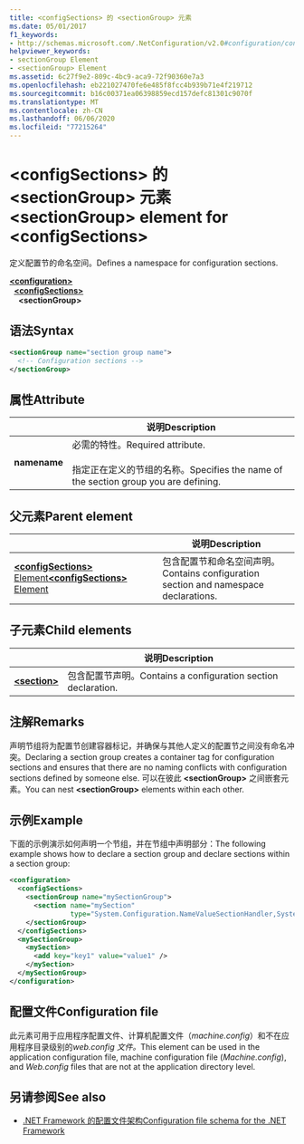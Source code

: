 ```yaml
---
title: <configSections> 的 <sectionGroup> 元素
ms.date: 05/01/2017
f1_keywords:
- http://schemas.microsoft.com/.NetConfiguration/v2.0#configuration/configSections/sectionGroup
helpviewer_keywords:
- sectionGroup Element
- <sectionGroup> Element
ms.assetid: 6c27f9e2-809c-4bc9-aca9-72f90360e7a3
ms.openlocfilehash: eb221027470fe6e485f8fcc4b939b71e4f219712
ms.sourcegitcommit: b16c00371ea06398859ecd157defc81301c9070f
ms.translationtype: MT
ms.contentlocale: zh-CN
ms.lasthandoff: 06/06/2020
ms.locfileid: "77215264"
---
```

# <a name="sectiongroup-element-for-configsections"></a><span data-ttu-id="2918f-102">\<configSections> 的 \<sectionGroup> 元素</span><span class="sxs-lookup"><span data-stu-id="2918f-102">\<sectionGroup> element for \<configSections></span></span>

<span data-ttu-id="2918f-103">定义配置节的命名空间。</span><span class="sxs-lookup"><span data-stu-id="2918f-103">Defines a namespace for configuration sections.</span></span>

[**\<configuration>**](configuration-element.md)\
&nbsp;&nbsp;[**\<configSections>**](configsections-element-for-configuration.md)\
&nbsp;&nbsp;&nbsp;&nbsp;**\<sectionGroup>**

## <a name="syntax"></a><span data-ttu-id="2918f-104">语法</span><span class="sxs-lookup"><span data-stu-id="2918f-104">Syntax</span></span>

```xml
<sectionGroup name="section group name">
  <!-- Configuration sections -->
</sectionGroup>
```

## <a name="attribute"></a><span data-ttu-id="2918f-105">属性</span><span class="sxs-lookup"><span data-stu-id="2918f-105">Attribute</span></span>

|           | <span data-ttu-id="2918f-106">说明</span><span class="sxs-lookup"><span data-stu-id="2918f-106">Description</span></span> |
| --------- | ----------- |
| <span data-ttu-id="2918f-107">**name**</span><span class="sxs-lookup"><span data-stu-id="2918f-107">**name**</span></span>  | <span data-ttu-id="2918f-108">必需的特性。</span><span class="sxs-lookup"><span data-stu-id="2918f-108">Required attribute.</span></span><br><br><span data-ttu-id="2918f-109">指定正在定义的节组的名称。</span><span class="sxs-lookup"><span data-stu-id="2918f-109">Specifies the name of the section group you are defining.</span></span> |

## <a name="parent-element"></a><span data-ttu-id="2918f-110">父元素</span><span class="sxs-lookup"><span data-stu-id="2918f-110">Parent element</span></span>

|     | <span data-ttu-id="2918f-111">说明</span><span class="sxs-lookup"><span data-stu-id="2918f-111">Description</span></span> |
| --- | ----------- |
| [<span data-ttu-id="2918f-112">**\<configSections>** Element</span><span class="sxs-lookup"><span data-stu-id="2918f-112">**\<configSections>** Element</span></span>](configsections-element-for-configuration.md) | <span data-ttu-id="2918f-113">包含配置节和命名空间声明。</span><span class="sxs-lookup"><span data-stu-id="2918f-113">Contains configuration section and namespace declarations.</span></span> |

## <a name="child-elements"></a><span data-ttu-id="2918f-114">子元素</span><span class="sxs-lookup"><span data-stu-id="2918f-114">Child elements</span></span>

|     | <span data-ttu-id="2918f-115">说明</span><span class="sxs-lookup"><span data-stu-id="2918f-115">Description</span></span> |
| --- | ----------- |
| [**\<section>**](section-element.md) | <span data-ttu-id="2918f-116">包含配置节声明。</span><span class="sxs-lookup"><span data-stu-id="2918f-116">Contains a configuration section declaration.</span></span> |

## <a name="remarks"></a><span data-ttu-id="2918f-117">注解</span><span class="sxs-lookup"><span data-stu-id="2918f-117">Remarks</span></span>

<span data-ttu-id="2918f-118">声明节组将为配置节创建容器标记，并确保与其他人定义的配置节之间没有命名冲突。</span><span class="sxs-lookup"><span data-stu-id="2918f-118">Declaring a section group creates a container tag for configuration sections and ensures that there are no naming conflicts with configuration sections defined by someone else.</span></span> <span data-ttu-id="2918f-119">可以在彼此 **\<sectionGroup>** 之间嵌套元素。</span><span class="sxs-lookup"><span data-stu-id="2918f-119">You can nest **\<sectionGroup>** elements within each other.</span></span>

## <a name="example"></a><span data-ttu-id="2918f-120">示例</span><span class="sxs-lookup"><span data-stu-id="2918f-120">Example</span></span>

<span data-ttu-id="2918f-121">下面的示例演示如何声明一个节组，并在节组中声明部分：</span><span class="sxs-lookup"><span data-stu-id="2918f-121">The following example shows how to declare a section group and declare sections within a section group:</span></span>

```xml
<configuration>
  <configSections>
    <sectionGroup name="mySectionGroup">
      <section name="mySection"
               type="System.Configuration.NameValueSectionHandler,System" />
    </sectionGroup>
  </configSections>
  <mySectionGroup>
    <mySection>
      <add key="key1" value="value1" />
    </mySection>
  </mySectionGroup>
</configuration>
```

## <a name="configuration-file"></a><span data-ttu-id="2918f-122">配置文件</span><span class="sxs-lookup"><span data-stu-id="2918f-122">Configuration file</span></span>

<span data-ttu-id="2918f-123">此元素可用于应用程序配置文件、计算机配置文件（*machine.config*）和不在应用程序目录级别的*web.config 文件。*</span><span class="sxs-lookup"><span data-stu-id="2918f-123">This element can be used in the application configuration file, machine configuration file (*Machine.config*), and *Web.config* files that are not at the application directory level.</span></span>

## <a name="see-also"></a><span data-ttu-id="2918f-124">另请参阅</span><span class="sxs-lookup"><span data-stu-id="2918f-124">See also</span></span>

- [<span data-ttu-id="2918f-125">.NET Framework 的配置文件架构</span><span class="sxs-lookup"><span data-stu-id="2918f-125">Configuration file schema for the .NET Framework</span></span>](index.md)
